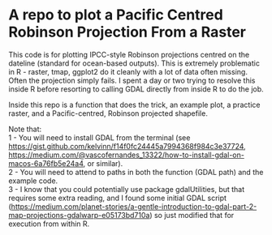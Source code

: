 # A repo to plot a Pacific Centred Robinson Projection From a Raster

This code is for plotting IPCC-style Robinson projections centred on the dateline (standard for ocean-based outputs). 
This is extremely problematic in R - raster, tmap, ggplot2 do it cleanly with a lot of data often missing. Often the projection simply fails. I spent a day or two trying to resolve this inside R before resorting to calling GDAL directly from inside R to do the job. 

Inside this repo is a function that does the trick, an example plot, a practice raster, and a Pacific-centred, Robinson projected shapefile.

Note that:    
  1 - You will need to install GDAL from the terminal (see https://gist.github.com/kelvinn/f14f0fc24445a7994368f984c3e37724, https://medium.com/@vascofernandes_13322/how-to-install-gdal-on-macos-6a76fb5e24a4, or similar).   
  2 - You will need to attend to paths in both the function (GDAL path) and the example code.   
  3 - I know that you could potentially use package gdalUtilities, but that requires some extra reading, and I found some initial GDAL script (https://medium.com/planet-stories/a-gentle-introduction-to-gdal-part-2-map-projections-gdalwarp-e05173bd710a) so just modified that for execution from within R.    

